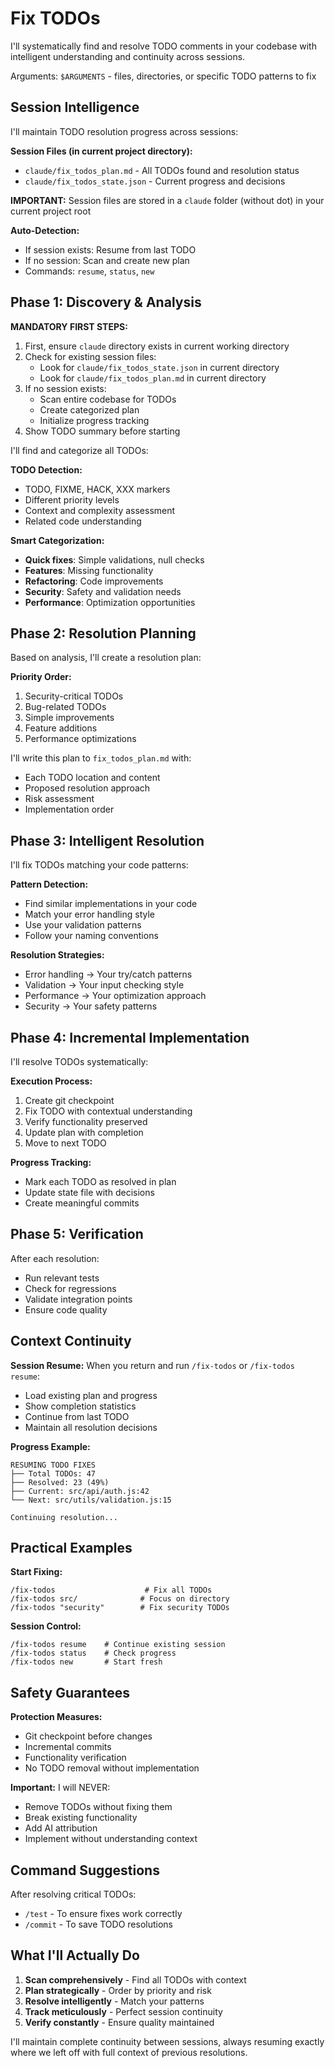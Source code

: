 # Fix TODOs

I'll systematically find and resolve TODO comments in your codebase with intelligent understanding and continuity across sessions.

Arguments: `$ARGUMENTS` - files, directories, or specific TODO patterns to fix

## Session Intelligence

I'll maintain TODO resolution progress across sessions:

**Session Files (in current project directory):**
- `claude/fix_todos_plan.md` - All TODOs found and resolution status
- `claude/fix_todos_state.json` - Current progress and decisions

**IMPORTANT:** Session files are stored in a `claude` folder (without dot) in your current project root

**Auto-Detection:**
- If session exists: Resume from last TODO
- If no session: Scan and create new plan
- Commands: `resume`, `status`, `new`

## Phase 1: Discovery & Analysis

**MANDATORY FIRST STEPS:**
1. First, ensure `claude` directory exists in current working directory
2. Check for existing session files:
   - Look for `claude/fix_todos_state.json` in current directory
   - Look for `claude/fix_todos_plan.md` in current directory
3. If no session exists:
   - Scan entire codebase for TODOs
   - Create categorized plan
   - Initialize progress tracking
4. Show TODO summary before starting

I'll find and categorize all TODOs:

**TODO Detection:**
- TODO, FIXME, HACK, XXX markers
- Different priority levels
- Context and complexity assessment
- Related code understanding

**Smart Categorization:**
- **Quick fixes**: Simple validations, null checks
- **Features**: Missing functionality
- **Refactoring**: Code improvements
- **Security**: Safety and validation needs
- **Performance**: Optimization opportunities

## Phase 2: Resolution Planning

Based on analysis, I'll create a resolution plan:

**Priority Order:**
1. Security-critical TODOs
2. Bug-related TODOs
3. Simple improvements
4. Feature additions
5. Performance optimizations

I'll write this plan to `fix_todos_plan.md` with:
- Each TODO location and content
- Proposed resolution approach
- Risk assessment
- Implementation order

## Phase 3: Intelligent Resolution

I'll fix TODOs matching your code patterns:

**Pattern Detection:**
- Find similar implementations in your code
- Match your error handling style
- Use your validation patterns
- Follow your naming conventions

**Resolution Strategies:**
- Error handling → Your try/catch patterns
- Validation → Your input checking style
- Performance → Your optimization approach
- Security → Your safety patterns

## Phase 4: Incremental Implementation

I'll resolve TODOs systematically:

**Execution Process:**
1. Create git checkpoint
2. Fix TODO with contextual understanding
3. Verify functionality preserved
4. Update plan with completion
5. Move to next TODO

**Progress Tracking:**
- Mark each TODO as resolved in plan
- Update state file with decisions
- Create meaningful commits

## Phase 5: Verification

After each resolution:
- Run relevant tests
- Check for regressions
- Validate integration points
- Ensure code quality

## Context Continuity

**Session Resume:**
When you return and run `/fix-todos` or `/fix-todos resume`:
- Load existing plan and progress
- Show completion statistics
- Continue from last TODO
- Maintain all resolution decisions

**Progress Example:**
```
RESUMING TODO FIXES
├── Total TODOs: 47
├── Resolved: 23 (49%)
├── Current: src/api/auth.js:42
└── Next: src/utils/validation.js:15

Continuing resolution...
```

## Practical Examples

**Start Fixing:**
```
/fix-todos                    # Fix all TODOs
/fix-todos src/              # Focus on directory
/fix-todos "security"        # Fix security TODOs
```

**Session Control:**
```
/fix-todos resume    # Continue existing session
/fix-todos status    # Check progress
/fix-todos new       # Start fresh
```

## Safety Guarantees

**Protection Measures:**
- Git checkpoint before changes
- Incremental commits
- Functionality verification
- No TODO removal without implementation

**Important:** I will NEVER:
- Remove TODOs without fixing them
- Break existing functionality
- Add AI attribution
- Implement without understanding context

## Command Suggestions

After resolving critical TODOs:
- `/test` - To ensure fixes work correctly
- `/commit` - To save TODO resolutions

## What I'll Actually Do

1. **Scan comprehensively** - Find all TODOs with context
2. **Plan strategically** - Order by priority and risk
3. **Resolve intelligently** - Match your patterns
4. **Track meticulously** - Perfect session continuity
5. **Verify constantly** - Ensure quality maintained

I'll maintain complete continuity between sessions, always resuming exactly where we left off with full context of previous resolutions.